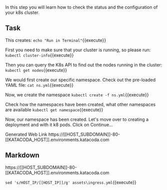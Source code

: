 In this step you will learn how to check the status and the configuration of your k8s cluster.

## Task

This creates:
`echo "Run in Terminal"`{{execute}}

First you need to make sure that your cluster is running, so please run:
`kubectl cluster-info`{{execute}}

Then you can query the K8s API to find out the nodes running in the cluster:
`kubectl get nodes`{{execute}}


We would first create our specific namespace. Check out the pre-loaded YAML file:
`cat ns.yml`{{execute}}

Now, we create the namespace `kubectl create -f ns.yml`{{execute}}

Check how the namespaces have been created, what other namespaces are available `kubectl get namespace`{{execute}}

Now, our namespace has been created. Let's move over to creating a deployment and with it k8 pods. Click on Continue... 

Generated Web Link
https://[[HOST_SUBDOMAIN]]-80-[[KATACODA_HOST]].environments.katacoda.com

## Markdown

https://[[HOST_SUBDOMAIN]]-80-[[KATACODA_HOST]].environments.katacoda.com



`sed 's/HOST_IP/[[HOST_IP]]/g' assets\ingress.yml`{{execute}}